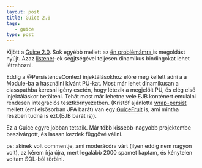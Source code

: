 ```yaml
---
layout: post
title: Guice 2.0
tags:
   - guice
type: post
---
```

Kijött a <a href="http://code.google.com/docreader/#p=google-guice&amp;s=google-guice&amp;t=Guice20">Guice 2.0</a>. Sok egyébb mellett az <a href="http://code.google.com/p/guiceyfruit/">én problémámra </a>is megoldást nyújt. Azaz <a href="http://code.google.com/docreader/#p=google-guice&amp;s=google-guice&amp;t=CustomInjections">listener</a>-ek segjtségével teljesen dinamikus bindingokat lehet létrehozni.

Eddig a @PersistenceContext injektálásokhoz előre meg kellett adni a a Module-ba a használni kívánt PU-kat. Most már lehet dinamikusan a classpathba keresni igény esetén, hogy létezik a megjelölt PU, és elég első injektáláskor betölteni. Tehát most már lehetne vele EJB konténert emulálni rendesen integrációs tesztkörnyezetben. (Kristóf ajánlotta <a href="http://www.wideplay.com/guicewebextensions2">wrap-persist</a> mellett (emi elsősorban JPA barát) van egy <a href="http://code.google.com/p/guiceyfruit/">GuiceFruit</a> is, ami mintha részben tudná is ezt.(EJB barát is)).

Ez a Guice egyre jobban tetszik. Már több kissebb-nagyobb projektembe beszivárgott, és lassan kezdek függővé vállni.

ps: akinek volt commentje, ami moderácóra várt (ilyen eddig nem nagyon volt), az kérem írja újra, mert legalább 2000 spamet kaptam, és kénytelen voltam SQL-ből törölni.
